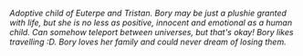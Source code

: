 *Adoptive child of Euterpe and Tristan. Bory may be just a plushie granted with life, but she is no less as positive, innocent and emotional as a human child. Can somehow teleport between universes, but that's okay! Bory likes travelling :D. Bory loves her family and could never dream of losing them.*


